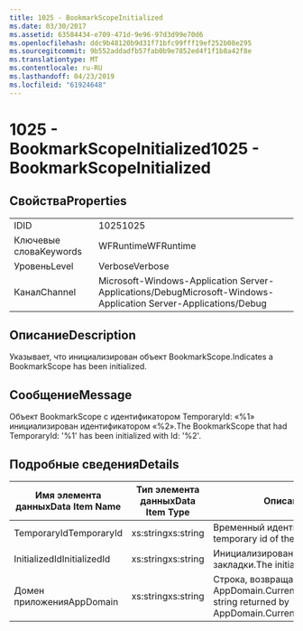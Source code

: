 ```yaml
---
title: 1025 - BookmarkScopeInitialized
ms.date: 03/30/2017
ms.assetid: 63584434-e709-471d-9e96-97d3d99e70d6
ms.openlocfilehash: ddc9b48120b9d31f71bfc99fff19ef252b08e295
ms.sourcegitcommit: 9b552addadfb57fab0b9e7852ed4f1f1b8a42f8e
ms.translationtype: MT
ms.contentlocale: ru-RU
ms.lasthandoff: 04/23/2019
ms.locfileid: "61924648"
---
```

# <a name="1025---bookmarkscopeinitialized"></a><span data-ttu-id="d442f-102">1025 - BookmarkScopeInitialized</span><span class="sxs-lookup"><span data-stu-id="d442f-102">1025 - BookmarkScopeInitialized</span></span>
## <a name="properties"></a><span data-ttu-id="d442f-103">Свойства</span><span class="sxs-lookup"><span data-stu-id="d442f-103">Properties</span></span>  
  
|||  
|-|-|  
|<span data-ttu-id="d442f-104">ID</span><span class="sxs-lookup"><span data-stu-id="d442f-104">ID</span></span>|<span data-ttu-id="d442f-105">1025</span><span class="sxs-lookup"><span data-stu-id="d442f-105">1025</span></span>|  
|<span data-ttu-id="d442f-106">Ключевые слова</span><span class="sxs-lookup"><span data-stu-id="d442f-106">Keywords</span></span>|<span data-ttu-id="d442f-107">WFRuntime</span><span class="sxs-lookup"><span data-stu-id="d442f-107">WFRuntime</span></span>|  
|<span data-ttu-id="d442f-108">Уровень</span><span class="sxs-lookup"><span data-stu-id="d442f-108">Level</span></span>|<span data-ttu-id="d442f-109">Verbose</span><span class="sxs-lookup"><span data-stu-id="d442f-109">Verbose</span></span>|  
|<span data-ttu-id="d442f-110">Канал</span><span class="sxs-lookup"><span data-stu-id="d442f-110">Channel</span></span>|<span data-ttu-id="d442f-111">Microsoft-Windows-Application Server-Applications/Debug</span><span class="sxs-lookup"><span data-stu-id="d442f-111">Microsoft-Windows-Application Server-Applications/Debug</span></span>|  
  
## <a name="description"></a><span data-ttu-id="d442f-112">Описание</span><span class="sxs-lookup"><span data-stu-id="d442f-112">Description</span></span>  
 <span data-ttu-id="d442f-113">Указывает, что инициализирован объект BookmarkScope.</span><span class="sxs-lookup"><span data-stu-id="d442f-113">Indicates a BookmarkScope has been initialized.</span></span>  
  
## <a name="message"></a><span data-ttu-id="d442f-114">Сообщение</span><span class="sxs-lookup"><span data-stu-id="d442f-114">Message</span></span>  
 <span data-ttu-id="d442f-115">Объект BookmarkScope с идентификатором TemporaryId: «%1» инициализирован идентификатором «%2».</span><span class="sxs-lookup"><span data-stu-id="d442f-115">The BookmarkScope that had TemporaryId: '%1' has been initialized with Id: '%2'.</span></span>  
  
## <a name="details"></a><span data-ttu-id="d442f-116">Подробные сведения</span><span class="sxs-lookup"><span data-stu-id="d442f-116">Details</span></span>  
  
|<span data-ttu-id="d442f-117">Имя элемента данных</span><span class="sxs-lookup"><span data-stu-id="d442f-117">Data Item Name</span></span>|<span data-ttu-id="d442f-118">Тип элемента данных</span><span class="sxs-lookup"><span data-stu-id="d442f-118">Data Item Type</span></span>|<span data-ttu-id="d442f-119">Описание</span><span class="sxs-lookup"><span data-stu-id="d442f-119">Description</span></span>|  
|--------------------|--------------------|-----------------|  
|<span data-ttu-id="d442f-120">TemporaryId</span><span class="sxs-lookup"><span data-stu-id="d442f-120">TemporaryId</span></span>|<span data-ttu-id="d442f-121">xs:string</span><span class="sxs-lookup"><span data-stu-id="d442f-121">xs:string</span></span>|<span data-ttu-id="d442f-122">Временный идентификатор закладки.</span><span class="sxs-lookup"><span data-stu-id="d442f-122">The temporary id of the bookmark.</span></span>|  
|<span data-ttu-id="d442f-123">InitializedId</span><span class="sxs-lookup"><span data-stu-id="d442f-123">InitializedId</span></span>|<span data-ttu-id="d442f-124">xs:string</span><span class="sxs-lookup"><span data-stu-id="d442f-124">xs:string</span></span>|<span data-ttu-id="d442f-125">Инициализированный идентификатор закладки.</span><span class="sxs-lookup"><span data-stu-id="d442f-125">The initialized id of the bookmark.</span></span>|  
|<span data-ttu-id="d442f-126">Домен приложения</span><span class="sxs-lookup"><span data-stu-id="d442f-126">AppDomain</span></span>|<span data-ttu-id="d442f-127">xs:string</span><span class="sxs-lookup"><span data-stu-id="d442f-127">xs:string</span></span>|<span data-ttu-id="d442f-128">Строка, возвращаемая AppDomain.CurrentDomain.FriendlyName.</span><span class="sxs-lookup"><span data-stu-id="d442f-128">The string returned by AppDomain.CurrentDomain.FriendlyName.</span></span>|
